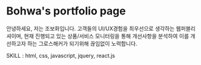 # Bohwa's portfolio page

안녕하세요, 저는 조보화입니다.
고객들의 UI/UX경험을 최우선으로 생각하는 웹퍼블리셔이며, 현재 진행되고 있는 상품/서비스 모니터링을 통해 개선사항을 분석하여 이를 개선하고자 하는 그로스해커가 되기위해 끊임없이 노력합니다.

SKILL : html, css, javascript, jquery, react.js